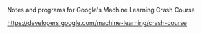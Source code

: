 Notes and programs for Google's Machine Learning Crash Course

https://developers.google.com/machine-learning/crash-course

